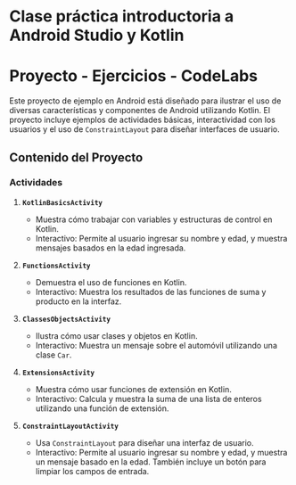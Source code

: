 # Clase práctica introductoria a Android Studio y Kotlin

# Proyecto - Ejercicios - CodeLabs

Este proyecto de ejemplo en Android está diseñado para ilustrar el uso de diversas características y componentes de Android utilizando Kotlin. El proyecto incluye ejemplos de actividades básicas, interactividad con los usuarios y el uso de `ConstraintLayout` para diseñar interfaces de usuario.

## Contenido del Proyecto

### Actividades

1. **`KotlinBasicsActivity`**
   - Muestra cómo trabajar con variables y estructuras de control en Kotlin.
   - Interactivo: Permite al usuario ingresar su nombre y edad, y muestra mensajes basados en la edad ingresada.

2. **`FunctionsActivity`**
   - Demuestra el uso de funciones en Kotlin.
   - Interactivo: Muestra los resultados de las funciones de suma y producto en la interfaz.

3. **`ClassesObjectsActivity`**
   - Ilustra cómo usar clases y objetos en Kotlin.
   - Interactivo: Muestra un mensaje sobre el automóvil utilizando una clase `Car`.

4. **`ExtensionsActivity`**
   - Muestra cómo usar funciones de extensión en Kotlin.
   - Interactivo: Calcula y muestra la suma de una lista de enteros utilizando una función de extensión.

5. **`ConstraintLayoutActivity`**
   - Usa `ConstraintLayout` para diseñar una interfaz de usuario.
   - Interactivo: Permite al usuario ingresar su nombre y edad, y muestra un mensaje basado en la edad. También incluye un botón para limpiar los campos de entrada.
